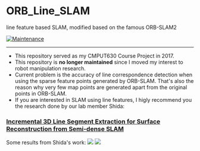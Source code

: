 # ORB_Line_SLAM
line feature based SLAM, modified based on the famous ORB-SLAM2

[![Maintenance](https://img.shields.io/badge/Maintained%3F-no-red.svg)](https://bitbucket.org/lbesson/ansi-colors)

--------------------------
+ This repository served as my CMPUT630 Course Project in 2017.
+ This repository is **no longer maintained** since I moved my interest to robot manipulation research.
+ Current problem is the accuracy of line correspondence detection when using the sparse feature points generated by ORB-SLAM. That's also the reason why very few map points are generated apart from the original points in ORB-SLAM.
+ If you are interested in SLAM using line features, I higly recommend you the research done by our lab member Shida: 

### [Incremental 3D Line Segment Extraction for Surface Reconstruction from Semi-dense SLAM](http://webdocs.cs.ualberta.ca/~vis/thesis_shida/ "Incremental 3D Line Segment Extraction for Surface Reconstruction from Semi-dense SLAM")

Some results from Shida's work:
![](http://webdocs.cs.ualberta.ca/~vis/thesis_shida/img/Screenshot_lines_fit.png)
![](http://webdocs.cs.ualberta.ca/~vis/thesis_shida/img/Screenshot_surface_fit.png)

